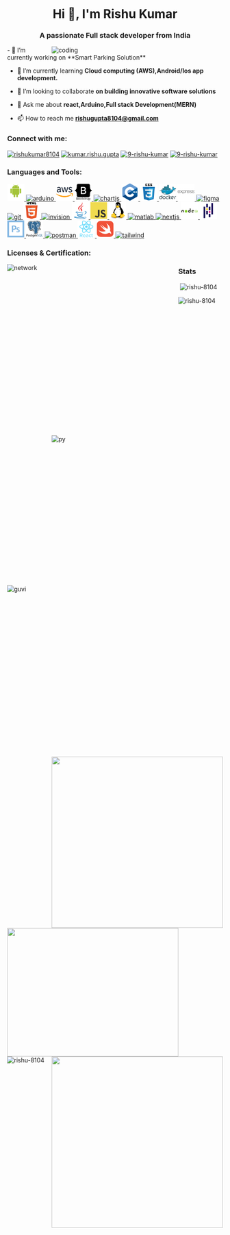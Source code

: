 <h1 align="center">Hi 👋, I'm Rishu Kumar</h1>
<h3 align="center">A passionate Full stack developer from India</h3>
<img align="right" alt="coding" width="400" src="https://www.techbabble.zone/content/images/2021/07/46207-programmer-1.gif">
- 🔭 I’m currently working on **Smart Parking Solution**

- 🌱 I’m currently learning **Cloud computing (AWS),Android/Ios app development.**

- 👯 I’m looking to collaborate **on building innovative software solutions**

- 💬 Ask me about **react,Arduino,Full stack Development(MERN)**

- 📫 How to reach me **rishugupta8104@gmail.com**

<h3 align="left">Connect with me:</h3>
<p align="left">
<a href="https://twitter.com/rishukumar8104" target="blank"><img align="center" src="https://raw.githubusercontent.com/rahuldkjain/github-profile-readme-generator/master/src/images/icons/Social/twitter.svg" alt="rishukumar8104" height="30" width="40" /></a>
<a href="https://instagram.com/kumar.rishu.gupta" target="blank"><img align="center" src="https://raw.githubusercontent.com/rahuldkjain/github-profile-readme-generator/master/src/images/icons/Social/instagram.svg" alt="kumar.rishu.gupta" height="30" width="40" /></a>
<a href="https://dribbble.com/9-rishu-kumar" target="blank"><img align="center" src="https://raw.githubusercontent.com/rahuldkjain/github-profile-readme-generator/master/src/images/icons/Social/dribbble.svg" alt="9-rishu-kumar" height="30" width="40" /></a>
<a href="https://www.behance.net/9-rishu-kumar" target="blank"><img align="center" src="https://raw.githubusercontent.com/rahuldkjain/github-profile-readme-generator/master/src/images/icons/Social/behance.svg" alt="9-rishu-kumar" height="30" width="40" /></a>
</p>

<h3 align="left">Languages and Tools:</h3>
<p align="left"> <a href="https://developer.android.com" target="_blank" rel="noreferrer"> <img src="https://raw.githubusercontent.com/devicons/devicon/master/icons/android/android-original-wordmark.svg" alt="android" width="40" height="40"/> </a> <a href="https://www.arduino.cc/" target="_blank" rel="noreferrer"> <img src="https://cdn.worldvectorlogo.com/logos/arduino-1.svg" alt="arduino" width="40" height="40"/> </a> <a href="https://aws.amazon.com" target="_blank" rel="noreferrer"> <img src="https://raw.githubusercontent.com/devicons/devicon/master/icons/amazonwebservices/amazonwebservices-original-wordmark.svg" alt="aws" width="40" height="40"/> </a> <a href="https://getbootstrap.com" target="_blank" rel="noreferrer"> <img src="https://raw.githubusercontent.com/devicons/devicon/master/icons/bootstrap/bootstrap-plain-wordmark.svg" alt="bootstrap" width="40" height="40"/> </a> <a href="https://www.chartjs.org" target="_blank" rel="noreferrer"> <img src="https://www.chartjs.org/media/logo-title.svg" alt="chartjs" width="40" height="40"/> </a> <a href="https://www.w3schools.com/cpp/" target="_blank" rel="noreferrer"> <img src="https://raw.githubusercontent.com/devicons/devicon/master/icons/cplusplus/cplusplus-original.svg" alt="cplusplus" width="40" height="40"/> </a> <a href="https://www.w3schools.com/css/" target="_blank" rel="noreferrer"> <img src="https://raw.githubusercontent.com/devicons/devicon/master/icons/css3/css3-original-wordmark.svg" alt="css3" width="40" height="40"/> </a> <a href="https://www.docker.com/" target="_blank" rel="noreferrer"> <img src="https://raw.githubusercontent.com/devicons/devicon/master/icons/docker/docker-original-wordmark.svg" alt="docker" width="40" height="40"/> </a> <a href="https://expressjs.com" target="_blank" rel="noreferrer"> <img src="https://raw.githubusercontent.com/devicons/devicon/master/icons/express/express-original-wordmark.svg" alt="express" width="40" height="40"/> </a> <a href="https://www.figma.com/" target="_blank" rel="noreferrer"> <img src="https://www.vectorlogo.zone/logos/figma/figma-icon.svg" alt="figma" width="40" height="40"/> </a> <a href="https://git-scm.com/" target="_blank" rel="noreferrer"> <img src="https://www.vectorlogo.zone/logos/git-scm/git-scm-icon.svg" alt="git" width="40" height="40"/> </a> <a href="https://www.w3.org/html/" target="_blank" rel="noreferrer"> <img src="https://raw.githubusercontent.com/devicons/devicon/master/icons/html5/html5-original-wordmark.svg" alt="html5" width="40" height="40"/> </a> <a href="https://www.invisionapp.com/" target="_blank" rel="noreferrer"> <img src="https://www.vectorlogo.zone/logos/invisionapp/invisionapp-icon.svg" alt="invision" width="40" height="40"/> </a> <a href="https://www.java.com" target="_blank" rel="noreferrer"> <img src="https://raw.githubusercontent.com/devicons/devicon/master/icons/java/java-original.svg" alt="java" width="40" height="40"/> </a> <a href="https://developer.mozilla.org/en-US/docs/Web/JavaScript" target="_blank" rel="noreferrer"> <img src="https://raw.githubusercontent.com/devicons/devicon/master/icons/javascript/javascript-original.svg" alt="javascript" width="40" height="40"/> </a> <a href="https://www.linux.org/" target="_blank" rel="noreferrer"> <img src="https://raw.githubusercontent.com/devicons/devicon/master/icons/linux/linux-original.svg" alt="linux" width="40" height="40"/> </a> <a href="https://www.mathworks.com/" target="_blank" rel="noreferrer"> <img src="https://upload.wikimedia.org/wikipedia/commons/2/21/Matlab_Logo.png" alt="matlab" width="40" height="40"/> </a> <a href="https://nextjs.org/" target="_blank" rel="noreferrer"> <img src="https://cdn.worldvectorlogo.com/logos/nextjs-2.svg" alt="nextjs" width="40" height="40"/> </a> <a href="https://nodejs.org" target="_blank" rel="noreferrer"> <img src="https://raw.githubusercontent.com/devicons/devicon/master/icons/nodejs/nodejs-original-wordmark.svg" alt="nodejs" width="40" height="40"/> </a> <a href="https://pandas.pydata.org/" target="_blank" rel="noreferrer"> <img src="https://raw.githubusercontent.com/devicons/devicon/2ae2a900d2f041da66e950e4d48052658d850630/icons/pandas/pandas-original.svg" alt="pandas" width="40" height="40"/> </a> <a href="https://www.photoshop.com/en" target="_blank" rel="noreferrer"> <img src="https://raw.githubusercontent.com/devicons/devicon/master/icons/photoshop/photoshop-line.svg" alt="photoshop" width="40" height="40"/> </a> <a href="https://www.postgresql.org" target="_blank" rel="noreferrer"> <img src="https://raw.githubusercontent.com/devicons/devicon/master/icons/postgresql/postgresql-original-wordmark.svg" alt="postgresql" width="40" height="40"/> </a> <a href="https://postman.com" target="_blank" rel="noreferrer"> <img src="https://www.vectorlogo.zone/logos/getpostman/getpostman-icon.svg" alt="postman" width="40" height="40"/> </a> <a href="https://reactjs.org/" target="_blank" rel="noreferrer"> <img src="https://raw.githubusercontent.com/devicons/devicon/master/icons/react/react-original-wordmark.svg" alt="react" width="40" height="40"/> </a> <a href="https://developer.apple.com/swift/" target="_blank" rel="noreferrer"> <img src="https://raw.githubusercontent.com/devicons/devicon/master/icons/swift/swift-original.svg" alt="swift" width="40" height="40"/> </a> <a href="https://tailwindcss.com/" target="_blank" rel="noreferrer"> <img src="https://www.vectorlogo.zone/logos/tailwindcss/tailwindcss-icon.svg" alt="tailwind" width="40" height="40"/> </a> </p>

<h3 align="left">Licenses & Certification: </h3>

<a href="https://www.credly.com/badges/490368a8-ece8-4aa7-9930-5121c3364c60/linked_in_profile" target="blank"><img width="400" height="400" align="left" alt="network" src="https://user-images.githubusercontent.com/84739698/224546925-deb33d41-6bcc-4c44-8e33-621efa6d901c.png"></a>
<a href="https://www.hackerrank.com/certificates/420398b61342" target="blank"><img align="right" width="400" height="350" alt="py" src="https://user-images.githubusercontent.com/84739698/224547132-2f6914fe-2f09-42d8-80e9-3ed8dda83b97.png"></a>
<img align="left" width="400" height="400" alt="guvi" src="https://user-images.githubusercontent.com/84739698/224547322-0c33550a-bfde-4c2e-a4a8-572c6f0d0ff6.png">
<img align="right" width="400" height="400" alt="" src="https://user-images.githubusercontent.com/84739698/224547360-dbdb983e-4d1c-4919-bc6c-ce4625fad88c.png">
<img align="left" width="400" height="300" alt="" src="https://user-images.githubusercontent.com/84739698/224547441-fea7d081-595c-4232-b3a5-86aba40ad58d.png">
<img width="400" height="400" align="right" alt="" src="https://user-images.githubusercontent.com/84739698/224548347-d12b83f3-ec7e-483f-be8b-9ec138d22d1f.png">


<h3 align="left">Stats </h3>
<p><img align="left" src="https://github-readme-stats.vercel.app/api/top-langs?username=rishu-8104&show_icons=true&locale=en&layout=compact" alt="rishu-8104" /></p>

<p>&nbsp;<img align="center" src="https://github-readme-stats.vercel.app/api?username=rishu-8104&show_icons=true&locale=en" alt="rishu-8104" /></p>

<p><img align="center" src="https://github-readme-streak-stats.herokuapp.com/?user=rishu-8104&" alt="rishu-8104" /></p>

